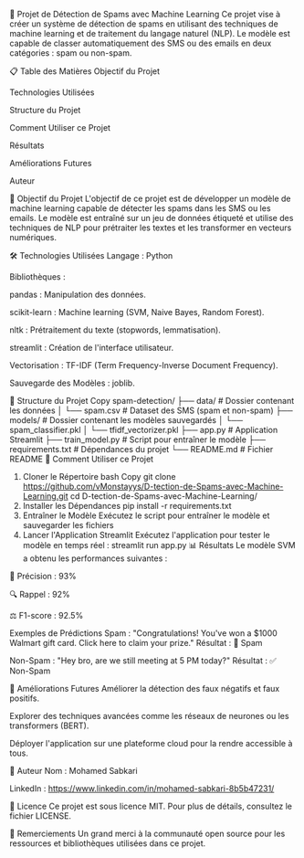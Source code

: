 📩 Projet de Détection de Spams avec Machine Learning
Ce projet vise à créer un système de détection de spams en utilisant des techniques de machine learning et de traitement du langage naturel (NLP). Le modèle est capable de classer automatiquement des SMS ou des emails en deux catégories : spam ou non-spam.

📋 Table des Matières
Objectif du Projet

Technologies Utilisées

Structure du Projet

Comment Utiliser ce Projet

Résultats

Améliorations Futures

Auteur

🎯 Objectif du Projet
L'objectif de ce projet est de développer un modèle de machine learning capable de détecter les spams dans les SMS ou les emails. Le modèle est entraîné sur un jeu de données étiqueté et utilise des techniques de NLP pour prétraiter les textes et les transformer en vecteurs numériques.

🛠️ Technologies Utilisées
Langage : Python

Bibliothèques :

pandas : Manipulation des données.

scikit-learn : Machine learning (SVM, Naive Bayes, Random Forest).

nltk : Prétraitement du texte (stopwords, lemmatisation).

streamlit : Création de l'interface utilisateur.

Vectorisation : TF-IDF (Term Frequency-Inverse Document Frequency).

Sauvegarde des Modèles : joblib.

📂 Structure du Projet
Copy
spam-detection/
├── data/                  # Dossier contenant les données
│   └── spam.csv           # Dataset des SMS (spam et non-spam)
├── models/                # Dossier contenant les modèles sauvegardés
│   └── spam_classifier.pkl
│   └── tfidf_vectorizer.pkl
├── app.py                 # Application Streamlit
├── train_model.py         # Script pour entraîner le modèle
├── requirements.txt       # Dépendances du projet
└── README.md              # Fichier README
🚀 Comment Utiliser ce Projet
1. Cloner le Répertoire
bash
Copy
git clone https://github.com/vMonstayys/D-tection-de-Spams-avec-Machine-Learning.git
cd D-tection-de-Spams-avec-Machine-Learning/
2. Installer les Dépendances
pip install -r requirements.txt
3. Entraîner le Modèle
Exécutez le script pour entraîner le modèle et sauvegarder les fichiers 
4. Lancer l'Application Streamlit
Exécutez l'application pour tester le modèle en temps réel :
streamlit run app.py
📊 Résultats
Le modèle SVM a obtenu les performances suivantes :

🎯 Précision : 93%

🔍 Rappel : 92%

⚖️ F1-score : 92.5%

Exemples de Prédictions
Spam :
"Congratulations! You've won a $1000 Walmart gift card. Click here to claim your prize."
Résultat : 🚨 Spam

Non-Spam :
"Hey bro, are we still meeting at 5 PM today?"
Résultat : ✅ Non-Spam

🔮 Améliorations Futures
Améliorer la détection des faux négatifs et faux positifs.

Explorer des techniques avancées comme les réseaux de neurones ou les transformers (BERT).

Déployer l'application sur une plateforme cloud pour la rendre accessible à tous.

👤 Auteur
Nom : Mohamed Sabkari

LinkedIn : https://www.linkedin.com/in/mohamed-sabkari-8b5b47231/


📄 Licence
Ce projet est sous licence MIT. Pour plus de détails, consultez le fichier LICENSE.

🌟 Remerciements
Un grand merci à la communauté open source pour les ressources et bibliothèques utilisées dans ce projet.
